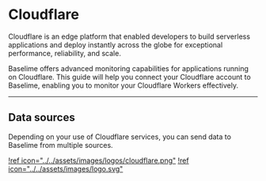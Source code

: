 # Cloudflare

Cloudflare is an edge platform that enabled developers to build serverless applications and deploy instantly across the globe for exceptional performance, reliability, and scale.

Baselime offers advanced monitoring capabilities for applications running on Cloudflare. This guide will help you connect your Cloudflare account to Baselime, enabling you to monitor your Cloudflare Workers effectively.

---

## Data sources

Depending on your use of Cloudflare services, you can send data to Baselime from multiple sources.

[!ref icon="../../assets/images/logos/cloudflare.png"](./logpush.md)
[!ref icon="../../assets/images/logo.svg"](./edge-logger.md)

